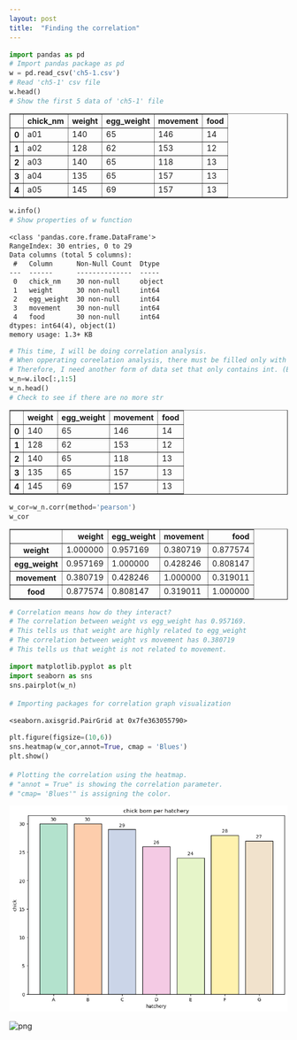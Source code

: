```yaml
---
layout: post
title:  "Finding the correlation"
---
```

```python
import pandas as pd
# Import pandas package as pd
w = pd.read_csv('ch5-1.csv')
# Read 'ch5-1' csv file
w.head()
# Show the first 5 data of 'ch5-1' file
```




<div>
<style scoped>
    .dataframe tbody tr th:only-of-type {
        vertical-align: middle;
    }

    .dataframe tbody tr th {
        vertical-align: top;
    }

    .dataframe thead th {
        text-align: right;
    }
</style>
<table border="1" class="dataframe">
  <thead>
    <tr style="text-align: right;">
      <th></th>
      <th>chick_nm</th>
      <th>weight</th>
      <th>egg_weight</th>
      <th>movement</th>
      <th>food</th>
    </tr>
  </thead>
  <tbody>
    <tr>
      <th>0</th>
      <td>a01</td>
      <td>140</td>
      <td>65</td>
      <td>146</td>
      <td>14</td>
    </tr>
    <tr>
      <th>1</th>
      <td>a02</td>
      <td>128</td>
      <td>62</td>
      <td>153</td>
      <td>12</td>
    </tr>
    <tr>
      <th>2</th>
      <td>a03</td>
      <td>140</td>
      <td>65</td>
      <td>118</td>
      <td>13</td>
    </tr>
    <tr>
      <th>3</th>
      <td>a04</td>
      <td>135</td>
      <td>65</td>
      <td>157</td>
      <td>13</td>
    </tr>
    <tr>
      <th>4</th>
      <td>a05</td>
      <td>145</td>
      <td>69</td>
      <td>157</td>
      <td>13</td>
    </tr>
  </tbody>
</table>
</div>




```python
w.info()
# Show properties of w function
```

    <class 'pandas.core.frame.DataFrame'>
    RangeIndex: 30 entries, 0 to 29
    Data columns (total 5 columns):
     #   Column      Non-Null Count  Dtype 
    ---  ------      --------------  ----- 
     0   chick_nm    30 non-null     object
     1   weight      30 non-null     int64 
     2   egg_weight  30 non-null     int64 
     3   movement    30 non-null     int64 
     4   food        30 non-null     int64 
    dtypes: int64(4), object(1)
    memory usage: 1.3+ KB



```python
# This time, I will be doing correlation analysis.
# When opperating coreelation analysis, there must be filled only with int
# Therefore, I need another form of data set that only contains int. (Erase first column)
w_n=w.iloc[:,1:5]
w_n.head()
# Check to see if there are no more str
```




<div>
<style scoped>
    .dataframe tbody tr th:only-of-type {
        vertical-align: middle;
    }

    .dataframe tbody tr th {
        vertical-align: top;
    }

    .dataframe thead th {
        text-align: right;
    }
</style>
<table border="1" class="dataframe">
  <thead>
    <tr style="text-align: right;">
      <th></th>
      <th>weight</th>
      <th>egg_weight</th>
      <th>movement</th>
      <th>food</th>
    </tr>
  </thead>
  <tbody>
    <tr>
      <th>0</th>
      <td>140</td>
      <td>65</td>
      <td>146</td>
      <td>14</td>
    </tr>
    <tr>
      <th>1</th>
      <td>128</td>
      <td>62</td>
      <td>153</td>
      <td>12</td>
    </tr>
    <tr>
      <th>2</th>
      <td>140</td>
      <td>65</td>
      <td>118</td>
      <td>13</td>
    </tr>
    <tr>
      <th>3</th>
      <td>135</td>
      <td>65</td>
      <td>157</td>
      <td>13</td>
    </tr>
    <tr>
      <th>4</th>
      <td>145</td>
      <td>69</td>
      <td>157</td>
      <td>13</td>
    </tr>
  </tbody>
</table>
</div>




```python
w_cor=w_n.corr(method='pearson')
w_cor
```




<div>
<style scoped>
    .dataframe tbody tr th:only-of-type {
        vertical-align: middle;
    }

    .dataframe tbody tr th {
        vertical-align: top;
    }

    .dataframe thead th {
        text-align: right;
    }
</style>
<table border="1" class="dataframe">
  <thead>
    <tr style="text-align: right;">
      <th></th>
      <th>weight</th>
      <th>egg_weight</th>
      <th>movement</th>
      <th>food</th>
    </tr>
  </thead>
  <tbody>
    <tr>
      <th>weight</th>
      <td>1.000000</td>
      <td>0.957169</td>
      <td>0.380719</td>
      <td>0.877574</td>
    </tr>
    <tr>
      <th>egg_weight</th>
      <td>0.957169</td>
      <td>1.000000</td>
      <td>0.428246</td>
      <td>0.808147</td>
    </tr>
    <tr>
      <th>movement</th>
      <td>0.380719</td>
      <td>0.428246</td>
      <td>1.000000</td>
      <td>0.319011</td>
    </tr>
    <tr>
      <th>food</th>
      <td>0.877574</td>
      <td>0.808147</td>
      <td>0.319011</td>
      <td>1.000000</td>
    </tr>
  </tbody>
</table>
</div>




```python
# Correlation means how do they interact?
# The correlation between weight vs egg_weight has 0.957169.
# This tells us that weight are highly related to egg_weight
# The correlation between weight vs movement has 0.380719
# This tells us that weight is not related to movement.
```


```python
import matplotlib.pyplot as plt
import seaborn as sns
sns.pairplot(w_n)

# Importing packages for correlation graph visualization
```




    <seaborn.axisgrid.PairGrid at 0x7fe363055790>




```python
plt.figure(figsize=(10,6))
sns.heatmap(w_cor,annot=True, cmap = 'Blues')
plt.show()

# Plotting the correlation using the heatmap. 
# "annot = True" is showing the correlation parameter.
# "cmap= 'Blues'" is assigning the color. 
```


    
![png](output_6_0.png)
    



    
![png](output_6_1.png)
    



```python

```


```python

```


```python

```
